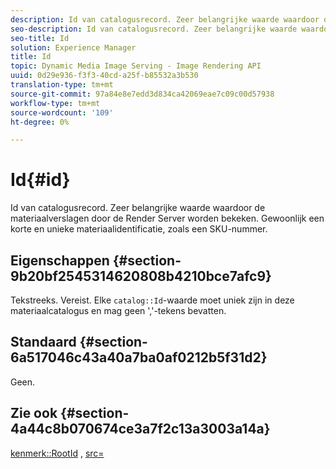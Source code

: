```yaml
---
description: Id van catalogusrecord. Zeer belangrijke waarde waardoor de materiaalverslagen door de Render Server worden bekeken. Gewoonlijk een korte en unieke materiaalidentificatie, zoals een SKU-nummer.
seo-description: Id van catalogusrecord. Zeer belangrijke waarde waardoor de materiaalverslagen door de Render Server worden bekeken. Gewoonlijk een korte en unieke materiaalidentificatie, zoals een SKU-nummer.
seo-title: Id
solution: Experience Manager
title: Id
topic: Dynamic Media Image Serving - Image Rendering API
uuid: 0d29e936-f3f3-40cd-a25f-b85532a3b530
translation-type: tm+mt
source-git-commit: 97a84e8e7edd3d834ca42069eae7c09c00d57938
workflow-type: tm+mt
source-wordcount: '109'
ht-degree: 0%

---
```



# Id{#id}

Id van catalogusrecord. Zeer belangrijke waarde waardoor de materiaalverslagen door de Render Server worden bekeken. Gewoonlijk een korte en unieke materiaalidentificatie, zoals een SKU-nummer.

## Eigenschappen {#section-9b20bf2545314620808b4210bce7afc9}

Tekstreeks. Vereist. Elke `catalog::Id`-waarde moet uniek zijn in deze materiaalcatalogus en mag geen &#39;,&#39;-tekens bevatten.

## Standaard {#section-6a517046c43a40a7ba0af0212b5f31d2}

Geen.

## Zie ook {#section-4a44c8b070674ce3a7f2c13a3003a14a}

[kenmerk::RootId](../../../../../ir-api/material-cat/image-rendering-api-ref/c-ir-material-catalog/c-ir-attributes-reference/r-ir-rootid.md#reference-54b42b7125824be593378c1accb70d5a) ,  [src=](../../../../../ir-api/http-protocol/image-rendering-api-ref/c-ir-http-protocol-ref/c-ir-http-protocol-command-reference/r-ir-src.md#reference-62c98abad22149d68d405ed6aaff8272)
